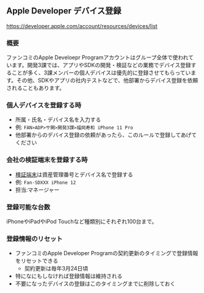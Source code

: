 ## Apple Developer デバイス登録
https://developer.apple.com/account/resources/devices/list

### 概要
ファンコミのApple Develoepr Programアカウントはグループ全体で使われています。開発3課では、アプリやSDKの開発・検証などの業務でデバイス登録することが多く、3課メンバーの個人デバイスは優先的に登録させてもらっています。その他、SDKやアプリの社内テストなどで、他部署からデバイス登録を依頼されることもあります。

### 個人デバイスを登録する時
- 所属・氏名・デバイス名を入力する
- 例: `FAN>ADP>サ開>開発3課>福岡寿和 iPhone 11 Pro`
- 他部署からのデバイス登録の依頼があったら、このルールで登録してあげてください

### 会社の検証端末を登録する時
- [検証端末](https://fancsdev.qiita.com/shared/items/286d004d351608bd09a3)は資産管理番号とデバイス名で登録する
- 例: `Fan-SDXXX iPhone 12`
- 担当:マネージャー

### 登録可能な台数
iPhoneやiPadやiPod Touchなど種類別にそれぞれ100台まで。

### 登録情報のリセット
- ファンコミのApple Developer Programの契約更新のタイミングで登録情報をリセットできる
  - 契約更新は毎年3月24日頃
- 特になにもしなければ登録情報は維持される
- 不要になったデバイスの登録はこのタイミングまでに削除しておく
